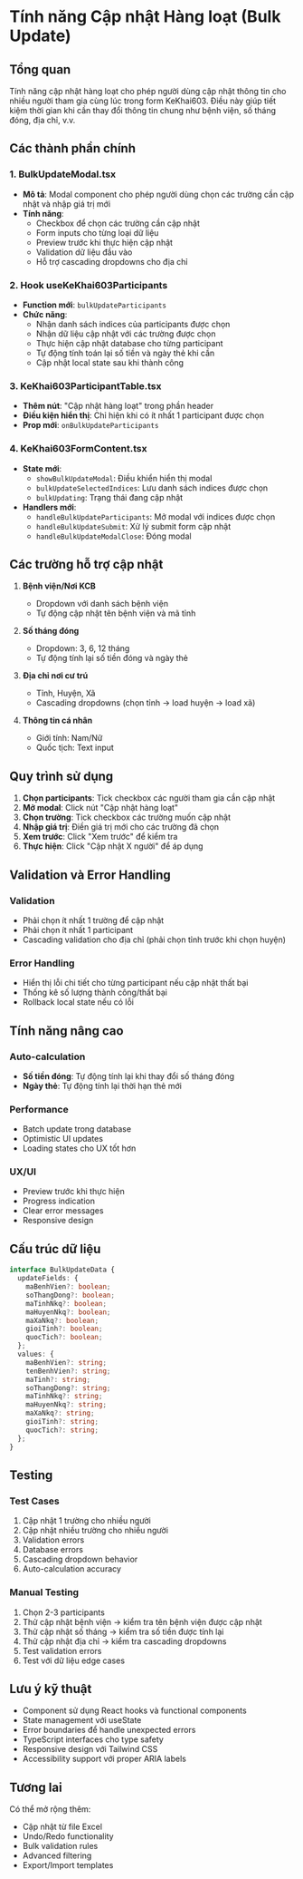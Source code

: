 # Tính năng Cập nhật Hàng loạt (Bulk Update)

## Tổng quan

Tính năng cập nhật hàng loạt cho phép người dùng cập nhật thông tin cho nhiều người tham gia cùng lúc trong form KeKhai603. Điều này giúp tiết kiệm thời gian khi cần thay đổi thông tin chung như bệnh viện, số tháng đóng, địa chỉ, v.v.

## Các thành phần chính

### 1. BulkUpdateModal.tsx
- **Mô tả**: Modal component cho phép người dùng chọn các trường cần cập nhật và nhập giá trị mới
- **Tính năng**:
  - Checkbox để chọn các trường cần cập nhật
  - Form inputs cho từng loại dữ liệu
  - Preview trước khi thực hiện cập nhật
  - Validation dữ liệu đầu vào
  - Hỗ trợ cascading dropdowns cho địa chỉ

### 2. Hook useKeKhai603Participants
- **Function mới**: `bulkUpdateParticipants`
- **Chức năng**:
  - Nhận danh sách indices của participants được chọn
  - Nhận dữ liệu cập nhật với các trường được chọn
  - Thực hiện cập nhật database cho từng participant
  - Tự động tính toán lại số tiền và ngày thẻ khi cần
  - Cập nhật local state sau khi thành công

### 3. KeKhai603ParticipantTable.tsx
- **Thêm nút**: "Cập nhật hàng loạt" trong phần header
- **Điều kiện hiển thị**: Chỉ hiện khi có ít nhất 1 participant được chọn
- **Prop mới**: `onBulkUpdateParticipants`

### 4. KeKhai603FormContent.tsx
- **State mới**:
  - `showBulkUpdateModal`: Điều khiển hiển thị modal
  - `bulkUpdateSelectedIndices`: Lưu danh sách indices được chọn
  - `bulkUpdating`: Trạng thái đang cập nhật
- **Handlers mới**:
  - `handleBulkUpdateParticipants`: Mở modal với indices được chọn
  - `handleBulkUpdateSubmit`: Xử lý submit form cập nhật
  - `handleBulkUpdateModalClose`: Đóng modal

## Các trường hỗ trợ cập nhật

1. **Bệnh viện/Nơi KCB**
   - Dropdown với danh sách bệnh viện
   - Tự động cập nhật tên bệnh viện và mã tỉnh

2. **Số tháng đóng**
   - Dropdown: 3, 6, 12 tháng
   - Tự động tính lại số tiền đóng và ngày thẻ

3. **Địa chỉ nơi cư trú**
   - Tỉnh, Huyện, Xã
   - Cascading dropdowns (chọn tỉnh → load huyện → load xã)

4. **Thông tin cá nhân**
   - Giới tính: Nam/Nữ
   - Quốc tịch: Text input

## Quy trình sử dụng

1. **Chọn participants**: Tick checkbox các người tham gia cần cập nhật
2. **Mở modal**: Click nút "Cập nhật hàng loạt"
3. **Chọn trường**: Tick checkbox các trường muốn cập nhật
4. **Nhập giá trị**: Điền giá trị mới cho các trường đã chọn
5. **Xem trước**: Click "Xem trước" để kiểm tra
6. **Thực hiện**: Click "Cập nhật X người" để áp dụng

## Validation và Error Handling

### Validation
- Phải chọn ít nhất 1 trường để cập nhật
- Phải chọn ít nhất 1 participant
- Cascading validation cho địa chỉ (phải chọn tỉnh trước khi chọn huyện)

### Error Handling
- Hiển thị lỗi chi tiết cho từng participant nếu cập nhật thất bại
- Thống kê số lượng thành công/thất bại
- Rollback local state nếu có lỗi

## Tính năng nâng cao

### Auto-calculation
- **Số tiền đóng**: Tự động tính lại khi thay đổi số tháng đóng
- **Ngày thẻ**: Tự động tính lại thời hạn thẻ mới

### Performance
- Batch update trong database
- Optimistic UI updates
- Loading states cho UX tốt hơn

### UX/UI
- Preview trước khi thực hiện
- Progress indication
- Clear error messages
- Responsive design

## Cấu trúc dữ liệu

```typescript
interface BulkUpdateData {
  updateFields: {
    maBenhVien?: boolean;
    soThangDong?: boolean;
    maTinhNkq?: boolean;
    maHuyenNkq?: boolean;
    maXaNkq?: boolean;
    gioiTinh?: boolean;
    quocTich?: boolean;
  };
  values: {
    maBenhVien?: string;
    tenBenhVien?: string;
    maTinh?: string;
    soThangDong?: string;
    maTinhNkq?: string;
    maHuyenNkq?: string;
    maXaNkq?: string;
    gioiTinh?: string;
    quocTich?: string;
  };
}
```

## Testing

### Test Cases
1. Cập nhật 1 trường cho nhiều người
2. Cập nhật nhiều trường cho nhiều người
3. Validation errors
4. Database errors
5. Cascading dropdown behavior
6. Auto-calculation accuracy

### Manual Testing
1. Chọn 2-3 participants
2. Thử cập nhật bệnh viện → kiểm tra tên bệnh viện được cập nhật
3. Thử cập nhật số tháng → kiểm tra số tiền được tính lại
4. Thử cập nhật địa chỉ → kiểm tra cascading dropdowns
5. Test validation errors
6. Test với dữ liệu edge cases

## Lưu ý kỹ thuật

- Component sử dụng React hooks và functional components
- State management với useState
- Error boundaries để handle unexpected errors
- TypeScript interfaces cho type safety
- Responsive design với Tailwind CSS
- Accessibility support với proper ARIA labels

## Tương lai

Có thể mở rộng thêm:
- Cập nhật từ file Excel
- Undo/Redo functionality
- Bulk validation rules
- Advanced filtering
- Export/Import templates

